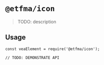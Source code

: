 # `@etfma/icon`

> TODO: description

## Usage

```
const veaElement = require('@etfma/icon');

// TODO: DEMONSTRATE API
```
